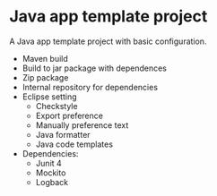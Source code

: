 # Java app template project
A Java app template project with basic configuration.

* Maven build
* Build to jar package with dependences
* Zip package
* Internal repository for dependencies
* Eclipse setting
    * Checkstyle
    * Export preference
    * Manually preference text
    * Java formatter
    * Java code templates
* Dependencies:
    * Junit 4
    * Mockito
    * Logback
